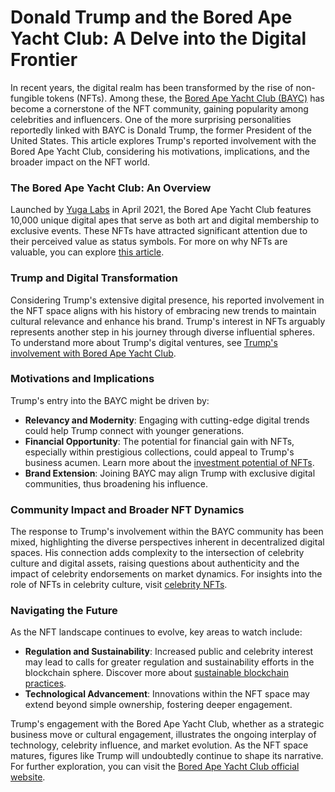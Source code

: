 # Donald Trump and the Bored Ape Yacht Club: A Delve into the Digital Frontier

In recent years, the digital realm has been transformed by the rise of non-fungible tokens (NFTs). Among these, the [Bored Ape Yacht Club (BAYC)](https://boredapeyachtclub.com/) has become a cornerstone of the NFT community, gaining popularity among celebrities and influencers. One of the more surprising personalities reportedly linked with BAYC is Donald Trump, the former President of the United States. This article explores Trump's reported involvement with the Bored Ape Yacht Club, considering his motivations, implications, and the broader impact on the NFT world.

### The Bored Ape Yacht Club: An Overview

Launched by [Yuga Labs](https://yugalabs.io/) in April 2021, the Bored Ape Yacht Club features 10,000 unique digital apes that serve as both art and digital membership to exclusive events. These NFTs have attracted significant attention due to their perceived value as status symbols. For more on why NFTs are valuable, you can explore [this article](https://www.license-token.com/wiki/why-are-nf-ts-valuable).

### Trump and Digital Transformation

Considering Trump's extensive digital presence, his reported involvement in the NFT space aligns with his history of embracing new trends to maintain cultural relevance and enhance his brand. Trump's interest in NFTs arguably represents another step in his journey through diverse influential spheres. To understand more about Trump's digital ventures, see [Trump's involvement with Bored Ape Yacht Club](https://www.license-token.com/wiki/trump-s-involvement-with-bored-ape-yacht-club).

### Motivations and Implications

Trump's entry into the BAYC might be driven by:

- **Relevancy and Modernity**: Engaging with cutting-edge digital trends could help Trump connect with younger generations.
- **Financial Opportunity**: The potential for financial gain with NFTs, especially within prestigious collections, could appeal to Trump's business acumen. Learn more about the [investment potential of NFTs](https://www.license-token.com/wiki/are-nf-ts-a-good-investment).
- **Brand Extension**: Joining BAYC may align Trump with exclusive digital communities, thus broadening his influence.

### Community Impact and Broader NFT Dynamics

The response to Trump's involvement within the BAYC community has been mixed, highlighting the diverse perspectives inherent in decentralized digital spaces. His connection adds complexity to the intersection of celebrity culture and digital assets, raising questions about authenticity and the impact of celebrity endorsements on market dynamics. For insights into the role of NFTs in celebrity culture, visit [celebrity NFTs](https://www.license-token.com/wiki/celebrity-nf-ts).

### Navigating the Future

As the NFT landscape continues to evolve, key areas to watch include:

- **Regulation and Sustainability**: Increased public and celebrity interest may lead to calls for greater regulation and sustainability efforts in the blockchain sphere. Discover more about [sustainable blockchain practices](https://www.license-token.com/wiki/sustainable-blockchain-practices).
- **Technological Advancement**: Innovations within the NFT space may extend beyond simple ownership, fostering deeper engagement.

Trump's engagement with the Bored Ape Yacht Club, whether as a strategic business move or cultural engagement, illustrates the ongoing interplay of technology, celebrity influence, and market evolution. As the NFT space matures, figures like Trump will undoubtedly continue to shape its narrative. For further exploration, you can visit the [Bored Ape Yacht Club official website](https://boredapeyachtclub.com/).